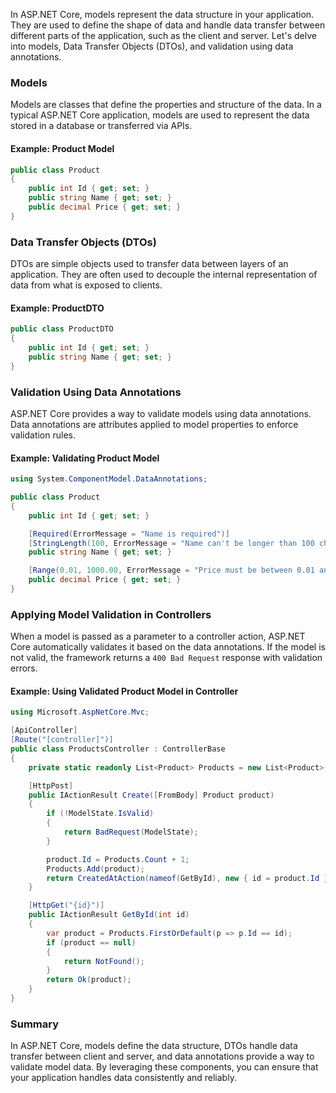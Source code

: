 In ASP.NET Core, models represent the data structure in your application. They are used to define the shape of data and handle data transfer between different parts of the application, such as the client and server. Let's delve into models, Data Transfer Objects (DTOs), and validation using data annotations.

### Models

Models are classes that define the properties and structure of the data. In a typical ASP.NET Core application, models are used to represent the data stored in a database or transferred via APIs.

#### Example: Product Model

```csharp
public class Product
{
    public int Id { get; set; }
    public string Name { get; set; }
    public decimal Price { get; set; }
}
```

### Data Transfer Objects (DTOs)

DTOs are simple objects used to transfer data between layers of an application. They are often used to decouple the internal representation of data from what is exposed to clients.

#### Example: ProductDTO

```csharp
public class ProductDTO
{
    public int Id { get; set; }
    public string Name { get; set; }
}
```

### Validation Using Data Annotations

ASP.NET Core provides a way to validate models using data annotations. Data annotations are attributes applied to model properties to enforce validation rules.

#### Example: Validating Product Model

```csharp
using System.ComponentModel.DataAnnotations;

public class Product
{
    public int Id { get; set; }

    [Required(ErrorMessage = "Name is required")]
    [StringLength(100, ErrorMessage = "Name can't be longer than 100 characters")]
    public string Name { get; set; }

    [Range(0.01, 1000.00, ErrorMessage = "Price must be between 0.01 and 1000.00")]
    public decimal Price { get; set; }
}
```

### Applying Model Validation in Controllers

When a model is passed as a parameter to a controller action, ASP.NET Core automatically validates it based on the data annotations. If the model is not valid, the framework returns a `400 Bad Request` response with validation errors.

#### Example: Using Validated Product Model in Controller

```csharp
using Microsoft.AspNetCore.Mvc;

[ApiController]
[Route("[controller]")]
public class ProductsController : ControllerBase
{
    private static readonly List<Product> Products = new List<Product>();

    [HttpPost]
    public IActionResult Create([FromBody] Product product)
    {
        if (!ModelState.IsValid)
        {
            return BadRequest(ModelState);
        }

        product.Id = Products.Count + 1;
        Products.Add(product);
        return CreatedAtAction(nameof(GetById), new { id = product.Id }, product);
    }

    [HttpGet("{id}")]
    public IActionResult GetById(int id)
    {
        var product = Products.FirstOrDefault(p => p.Id == id);
        if (product == null)
        {
            return NotFound();
        }
        return Ok(product);
    }
}
```

### Summary

In ASP.NET Core, models define the data structure, DTOs handle data transfer between client and server, and data annotations provide a way to validate model data. By leveraging these components, you can ensure that your application handles data consistently and reliably.
